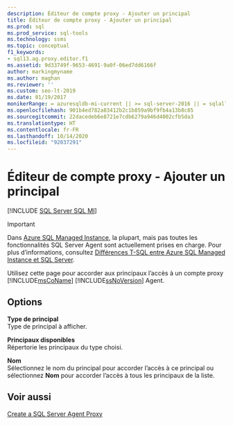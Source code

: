 ```yaml
---
description: Éditeur de compte proxy - Ajouter un principal
title: Éditeur de compte proxy - Ajouter un principal
ms.prod: sql
ms.prod_service: sql-tools
ms.technology: ssms
ms.topic: conceptual
f1_keywords:
- sql13.ag.proxy.editor.f1
ms.assetid: 9d33749f-9653-4691-9a0f-06ed7dd6166f
author: markingmyname
ms.author: maghan
ms.reviewer: ''
ms.custom: seo-lt-2019
ms.date: 01/19/2017
monikerRange: = azuresqldb-mi-current || >= sql-server-2016 || = sqlallproducts-allversions
ms.openlocfilehash: 901b4ed782a83412b2c1b859a9bf9fb4a13b8c85
ms.sourcegitcommit: 22dacedeb6e8721e7cdb6279a946d4002cfb5da3
ms.translationtype: HT
ms.contentlocale: fr-FR
ms.lasthandoff: 10/14/2020
ms.locfileid: "92037291"
---
```

# <a name="proxy-editor---add-principal"></a>Éditeur de compte proxy - Ajouter un principal

[!INCLUDE [SQL Server SQL MI](../../includes/applies-to-version/sql-asdbmi.md)]

> [!IMPORTANT]  
> Dans [Azure SQL Managed Instance](/azure/sql-database/sql-database-managed-instance), la plupart, mais pas toutes les fonctionnalités SQL Server Agent sont actuellement prises en charge. Pour plus d’informations, consultez [Différences T-SQL entre Azure SQL Managed Instance et SQL Server](/azure/sql-database/sql-database-managed-instance-transact-sql-information#sql-server-agent).

Utilisez cette page pour accorder aux principaux l’accès à un compte proxy [!INCLUDE[msCoName](../../includes/msconame_md.md)] [!INCLUDE[ssNoVersion](../../includes/ssnoversion-md.md)] Agent.  
  
## <a name="options"></a>Options  
**Type de principal**  
Type de principal à afficher.  
  
**Principaux disponibles**  
Répertorie les principaux du type choisi.  
  
**Nom**  
Sélectionnez le nom du principal pour accorder l’accès à ce principal ou sélectionnez **Nom** pour accorder l’accès à tous les principaux de la liste.  
  
## <a name="see-also"></a>Voir aussi  
[Create a SQL Server Agent Proxy](../../ssms/agent/create-a-sql-server-agent-proxy.md)  
